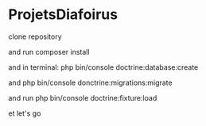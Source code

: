 # ProjetsDiafoirus

clone repository 

and run composer install 

and in terminal: php bin/console doctrine:database:create

and php bin/console donctrine:migrations:migrate

and run php bin/console doctrine:fixture:load


et let's go
